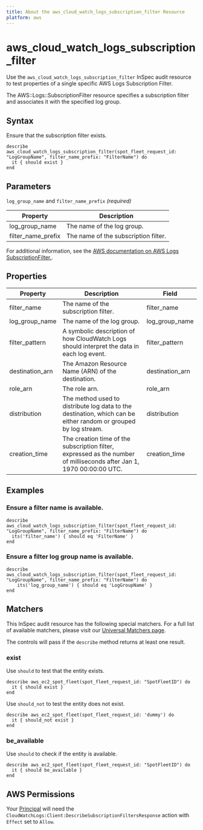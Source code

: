 ```yaml
---
title: About the aws_cloud_watch_logs_subscription_filter Resource
platform: aws
---
```


# aws_cloud_watch_logs_subscription_filter

Use the `aws_cloud_watch_logs_subscription_filter` InSpec audit resource to test properties of a single specific AWS Logs Subscription Filter.

The AWS::Logs::SubscriptionFilter resource specifies a subscription filter and associates it with the specified log group.

## Syntax

Ensure that the subscription filter exists.

    describe aws_cloud_watch_logs_subscription_filter(spot_fleet_request_id: "LogGroupName", filter_name_prefix: "FilterName") do
      it { should exist }
    end

## Parameters

`log_group_name` and `filter_name_prefix` _(required)_

| Property | Description |
| --- | --- |
| log_group_name | The name of the log group. |
| filter_name_prefix | The name of the subscription filter. |

For additional information, see the [AWS documentation on AWS Logs SubscriptionFilter.](https://docs.aws.amazon.com/AWSCloudFormation/latest/UserGuide/aws-resource-logs-subscriptionfilter.html).

## Properties

| Property | Description | Field | 
| --- | --- | --- |
| filter_name | The name of the subscription filter. | filter_name |
| log_group_name | The name of the log group. | log_group_name |
| filter_pattern | A symbolic description of how CloudWatch Logs should interpret the data in each log event. | filter_pattern |
| destination_arn | The Amazon Resource Name (ARN) of the destination. | destination_arn |
| role_arn | The role arn. | role_arn |
| distribution | The method used to distribute log data to the destination, which can be either random or grouped by log stream. | distribution |
| creation_time | The creation time of the subscription filter, expressed as the number of milliseconds after Jan 1, 1970 00:00:00 UTC. | creation_time |

## Examples

### Ensure a filter name is available.
    describe aws_cloud_watch_logs_subscription_filter(spot_fleet_request_id: "LogGroupName", filter_name_prefix: "FilterName") do
      its('filter_name') { should eq 'FilterName' }
    end

### Ensure a filter log group name is available.
    describe aws_cloud_watch_logs_subscription_filter(spot_fleet_request_id: "LogGroupName", filter_name_prefix: "FilterName") do
        its('log_group_name') { should eq 'LogGroupName' }
    end

## Matchers

This InSpec audit resource has the following special matchers. For a full list of available matchers, please visit our [Universal Matchers page](https://www.inspec.io/docs/reference/matchers/).

The controls will pass if the `describe` method returns at least one result.

### exist

Use `should` to test that the entity exists.

    describe aws_ec2_spot_fleet(spot_fleet_request_id: "SpotFleetID") do
      it { should exist }
    end

Use `should_not` to test the entity does not exist.

    describe aws_ec2_spot_fleet(spot_fleet_request_id: 'dummy') do
      it { should_not exist }
    end

### be_available

Use `should` to check if the entity is available.

    describe aws_ec2_spot_fleet(spot_fleet_request_id: "SpotFleetID") do
      it { should be_available }
    end

## AWS Permissions

Your [Principal](https://docs.aws.amazon.com/IAM/latest/UserGuide/intro-structure.html#intro-structure-principal) will need the `CloudWatchLogs:Client:DescribeSubscriptionFiltersResponse` action with `Effect` set to `Allow`.